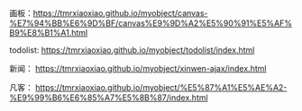 画板：https://tmrxiaoxiao.github.io/myobject/canvas-%E7%94%BB%E6%9D%BF/canvas%E9%9D%A2%E5%90%91%E5%AF%B9%E8%B1%A1.html

todolist: https://tmrxiaoxiao.github.io/myobject/todolist/index.html

新闻： https://tmrxiaoxiao.github.io/myobject/xinwen-ajax/index.html

凡客： https://tmrxiaoxiao.github.io/myobject/%E5%87%A1%E5%AE%A2-%E9%99%B6%E6%85%A7%E5%8B%87/index.html

